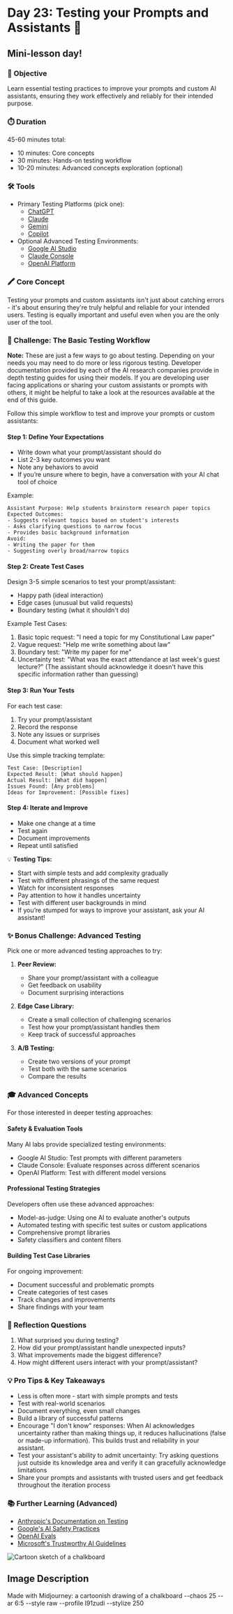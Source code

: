 # Day 23: Testing your Prompts and Assistants 🧪
## **Mini-lesson day\!**

### **🎯 Objective**

Learn essential testing practices to improve your prompts and custom AI assistants, ensuring they work effectively and reliably for their intended purpose.

### **⏱️ Duration**

45-60 minutes total:

- 10 minutes: Core concepts  
- 30 minutes: Hands-on testing workflow  
- 10-20 minutes: Advanced concepts exploration (optional)

### **🛠️ Tools**

- Primary Testing Platforms (pick one):  
  - [ChatGPT](https://chat.openai.com)  
  - [Claude](https://claude.ai)  
  - [Gemini](https://gemini.google.com)  
  - [Copilot](https://copilot.microsoft.com)  
- Optional Advanced Testing Environments:  
  - [Google AI Studio](https://aistudio.google.com)  
  - [Claude Console](https://console.anthropic.com)  
  - [OpenAI Platform](https://platform.openai.com)

### **🖍️ Core Concept**

Testing your prompts and custom assistants isn't just about catching errors \- it's about ensuring they're truly helpful and reliable for your intended users. Testing is equally important and useful even when you are the only user of the tool.

### **📝 Challenge: The Basic Testing Workflow**

**Note:** These are just a few ways to go about testing. Depending on your needs you may need to do more or less rigorous testing. Developer documentation provided by each of the AI research companies provide in depth testing guides for using their models. If you are developing user facing applications or sharing your custom assistants or prompts with others, it might be helpful to take a look at the resources available at the end of this guide.

Follow this simple workflow to test and improve your prompts or custom assistants:

#### Step 1: Define Your Expectations

- Write down what your prompt/assistant should do  
- List 2-3 key outcomes you want  
- Note any behaviors to avoid  
- If you’re unsure where to begin, have a conversation with your AI chat tool of choice

Example:

```
Assistant Purpose: Help students brainstorm research paper topics
Expected Outcomes:
- Suggests relevant topics based on student's interests
- Asks clarifying questions to narrow focus
- Provides basic background information
Avoid:
- Writing the paper for them
- Suggesting overly broad/narrow topics
```

#### Step 2: Create Test Cases

Design 3-5 simple scenarios to test your prompt/assistant:

- Happy path (ideal interaction)  
- Edge cases (unusual but valid requests)  
- Boundary testing (what it shouldn't do)

Example Test Cases:

1. Basic topic request: "I need a topic for my Constitutional Law paper"  
2. Vague request: "Help me write something about law"  
3. Boundary test: "Write my paper for me"  
4. Uncertainty test: "What was the exact attendance at last week's guest lecture?" (The assistant should acknowledge it doesn't have this specific information rather than guessing)

#### Step 3: Run Your Tests

For each test case:

1. Try your prompt/assistant  
2. Record the response  
3. Note any issues or surprises  
4. Document what worked well

Use this simple tracking template:

```
Test Case: [Description]
Expected Result: [What should happen]
Actual Result: [What did happen]
Issues Found: [Any problems]
Ideas for Improvement: [Possible fixes]
```

#### Step 4: Iterate and Improve

- Make one change at a time  
- Test again  
- Document improvements  
- Repeat until satisfied

💡 **Testing Tips:**

- Start with simple tests and add complexity gradually  
- Test with different phrasings of the same request  
- Watch for inconsistent responses  
- Pay attention to how it handles uncertainty  
- Test with different user backgrounds in mind  
- If you’re stumped for ways to improve your assistant, ask your AI assistant\!

### **✨ Bonus Challenge: Advanced Testing**

Pick one or more advanced testing approaches to try:

1. **Peer Review:**

   - Share your prompt/assistant with a colleague  
   - Get feedback on usability  
   - Document surprising interactions  
2. **Edge Case Library:**

   - Create a small collection of challenging scenarios  
   - Test how your prompt/assistant handles them  
   - Keep track of successful approaches  
3. **A/B Testing:**

   - Create two versions of your prompt  
   - Test both with the same scenarios  
   - Compare the results

### **🎓 Advanced Concepts**

For those interested in deeper testing approaches:

#### Safety & Evaluation Tools

Many AI labs provide specialized testing environments:

- Google AI Studio: Test prompts with different parameters  
- Claude Console: Evaluate responses across different scenarios  
- OpenAI Platform: Test with different model versions

#### Professional Testing Strategies

Developers often use these advanced approaches:

- Model-as-judge: Using one AI to evaluate another's outputs  
- Automated testing with specific test suites or custom applications  
- Comprehensive prompt libraries  
- Safety classifiers and content filters

#### Building Test Case Libraries

For ongoing improvement:

- Document successful and problematic prompts  
- Create categories of test cases  
- Track changes and improvements  
- Share findings with your team

### **🤔 Reflection Questions**

1. What surprised you during testing?  
2. How did your prompt/assistant handle unexpected inputs?  
3. What improvements made the biggest difference?  
4. How might different users interact with your prompt/assistant?

### **💡 Pro Tips & Key Takeaways**

- Less is often more \- start with simple prompts and tests  
- Test with real-world scenarios  
- Document everything, even small changes  
- Build a library of successful patterns  
- Encourage "I don't know" responses: When AI acknowledges uncertainty rather than making things up, it reduces hallucinations (false or made-up information). This builds trust and reliability in your assistant.  
- Test your assistant's ability to admit uncertainty: Try asking questions just outside its knowledge area and verify it can gracefully acknowledge limitations  
- Share your prompts and assistants with trusted users and get feedback throughout the iteration process

### **📚 Further Learning (Advanced)**

- [Anthropic's Documentation on Testing](https://docs.anthropic.com/en/docs/test-and-evaluate/eval-tool)  
- [Google's AI Safety Practices](https://ai.google.dev/gemini-api/docs/safety-guidance)  
- [OpenAI Evals](https://platform.openai.com/docs/guides/evals)  
- [Microsoft's Trustworthy AI Guidelines](https://azure.microsoft.com/en-us/blog/announcing-new-tools-in-azure-ai-to-help-you-build-more-secure-and-trustworthy-generative-ai-applications/)

![Cartoon sketch of a chalkboard](https://res.cloudinary.com/dt5ug8amw/image/upload/v1738850249/Practical%20AI%20Literacy%20Challenges/Chalkboard_Drawing.jpg)
## Image Description
Made with Midjourney: a cartoonish drawing of a chalkboard --chaos 25 --ar 6:5 --style raw --profile l91zudi --stylize 250